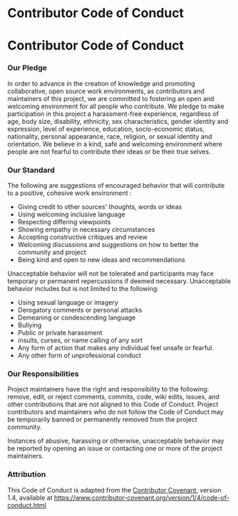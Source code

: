 # Contributor Code of Conduct

# Contributor Code of Conduct

### Our Pledge
In order to advance in the creation of knowledge and promoting collaborative, open source work environments, as contributors and maintainers of this project, we are committed to fostering an open and welcoming environment for all people who contribute.
We pledge to make participation in this project a harassment-free experience, regardless of age, body size, disability, ethnicity, sex characteristics, gender identity and expression, level of experience, education, socio-economic status, nationality, personal appearance, race, religion, or sexual identity and orientation. We believe in a kind, safe and welcoming environment where people are not fearful to contribute their ideas or be their true selves.

### Our Standard
The following are suggestions of encouraged behavior that will contribute to a positive, cohesive work environment :

* Giving credit to other sources' thoughts, words or ideas
* Using welcoming inclusive language
* Respecting differing viewpoints
* Showing empathy in necessary circumstances
* Accepting constructive critiques and review
* Welcoming discussions and suggestions on how to better the community and project
* Being kind and open to new ideas and recommendations

Unacceptable behavior will not be tolerated and participants may face temporary or permanent repercussions if deemed necessary.
Unacceptable behavior includes but is not limited to the following:

* Using sexual language or imagery
* Derogatory comments or personal attacks
* Demeaning or condescending language
* Bullying
* Public or private harassment
* insults, curses, or name calling  of any sort
* Any form of action that makes any individual feel unsafe or fearful.
* Any other form of unprofessional conduct

### Our Responsibilities
Project maintainers  have the right and responsibility to the following:
 remove, edit, or reject comments, commits, code, wiki edits, issues, and other contributions that are not aligned to this Code of Conduct. Project contributors and maintainers who do not follow the Code of Conduct may be temporarily banned or permanently removed from the project community.

Instances of abusive, harassing or otherwise, unacceptable behavior may be reported by opening an issue or contacting one or more of the project maintainers.

### Attribution
This Code of Conduct is adapted from the [Contributor Covenant](https://www.contributor-covenant.org/), version 1.4, available at https://www.contributor-covenant.org/version/1/4/code-of-conduct.html
